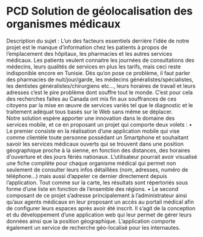 # PCD Solution de géolocalisation des organismes médicaux

Description du sujet :
L’un des facteurs essentiels derrière l’idée de notre projet est le manque d’information chez les patients à propos de l’emplacement des hôpitaux, les pharmacies et les autres services médicaux. Les patients veulent connaitre les journées de consultations des médecins, leurs qualités de services en plus les tarifs, mais ceci reste indisponible encore en Tunisie.
Dès qu’on pose ce problème, il faut parler des pharmacies de nuit/jour/garde, les médecins généralistes/spécialistes, les dentistes généralistes/chirurgiens etc…, leurs horaires de travail et leurs adresses c’est le pire problème dont souffre tout le monde.
C’est pour cela des recherches faites au Canada ont mis fin aux souffrances de ces citoyens par la mise en œuvre de services variés tel que le diagnostic et le traitement adéquat tous basés sur le Web sans même se déplacer.      
Notre solution espère apporter une innovation dans le domaine des services mobile, et ce en proposant un projet qui comporte deux volets : 
•	Le premier consiste en la réalisation d’une application mobile qui vise comme clientèle toute personne possédant un Smartphone et souhaitant savoir les services médicaux ouverts qui se trouvent dans une position géographique proche à la sienne, en fonction des distances, des horaires d'ouverture et des jours fériés nationaux. L’utilisateur pourrait avoir visualisé une fiche complète pour chaque organisme médical qui permet non seulement de consulter leurs infos détaillées (nom, adresses, numéro de téléphone…) mais aussi d’appeler ce dernier directement depuis l’application. Tout comme sur la carte, les résultats sont répertoriés sous forme d’une liste en fonction de l’ensemble des régions.
•	Le second composant de ce projet s’adresse principalement à l’administrateur ainsi qu’aux agents médicaux en leur proposant un accès au portail médical afin de configurer leurs espaces après avoir été inscrit. Il s’agit de la conception et du développement d’une application web qui leur permet de gérer leurs données ainsi que la position géographique. L’application comporte également un service de recherche géo-localisé pour les internautes.
